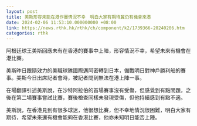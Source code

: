 ```yaml
---
layout: post
title: 美斯形容未能在港作賽情況不幸　明白大家有期待冀仍有機會來港
date: 2024-02-06 11:53:10.000000000 +08:00
link: https://news.rthk.hk/rthk/ch/component/k2/1739366-20240206.htm
categories: rthk
---
```


阿根廷球王美斯回應未有在香港的賽事中上陣，形容情況不幸，希望未來有機會在港比賽。

美斯昨日跟隨效力的美職球隊國際邁阿密轉到日本，備戰明日對神戶勝利船的賽事。美斯今日出席記者會時，被記者問到無法在港上陣一事。

在場翻譯引述美斯說，在沙特阿拉伯的首場賽事沒有受傷，但感覺到有點問題，之後在第二場賽事嘗試比賽，賽後檢查同樣未發現受傷，但他持續感到有點不適。

美斯說，在香港見到有很多球迷，他很想比賽，但不幸地情況很困難，明白大家有期待，希望未來還有機會能夠在香港比賽，他亦未知明日能否上陣。
